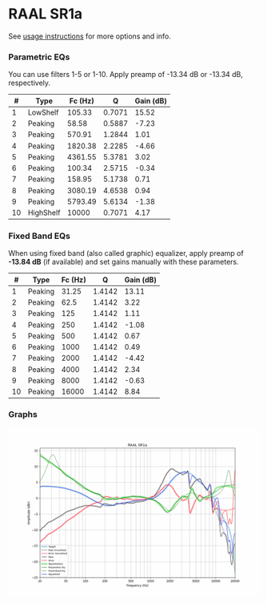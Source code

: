 # RAAL SR1a
See [usage instructions](https://github.com/jaakkopasanen/AutoEq#usage) for more options and info.

### Parametric EQs
You can use filters 1-5 or 1-10. Apply preamp of -13.34 dB or -13.34 dB, respectively.

|   # | Type      |   Fc (Hz) |      Q |   Gain (dB) |
|-----|-----------|-----------|--------|-------------|
|   1 | LowShelf  |    105.33 | 0.7071 |       15.52 |
|   2 | Peaking   |     58.58 | 0.5887 |       -7.23 |
|   3 | Peaking   |    570.91 | 1.2844 |        1.01 |
|   4 | Peaking   |   1820.38 | 2.2285 |       -4.66 |
|   5 | Peaking   |   4361.55 | 5.3781 |        3.02 |
|   6 | Peaking   |    100.34 | 2.5715 |       -0.34 |
|   7 | Peaking   |    158.95 | 5.1738 |        0.71 |
|   8 | Peaking   |   3080.19 | 4.6538 |        0.94 |
|   9 | Peaking   |   5793.49 | 5.6134 |       -1.38 |
|  10 | HighShelf |  10000    | 0.7071 |        4.17 |

### Fixed Band EQs
When using fixed band (also called graphic) equalizer, apply preamp of **-13.84 dB** (if available) and set gains manually with these parameters.

|   # | Type    |   Fc (Hz) |      Q |   Gain (dB) |
|-----|---------|-----------|--------|-------------|
|   1 | Peaking |     31.25 | 1.4142 |       13.11 |
|   2 | Peaking |     62.5  | 1.4142 |        3.22 |
|   3 | Peaking |    125    | 1.4142 |        1.11 |
|   4 | Peaking |    250    | 1.4142 |       -1.08 |
|   5 | Peaking |    500    | 1.4142 |        0.67 |
|   6 | Peaking |   1000    | 1.4142 |        0.49 |
|   7 | Peaking |   2000    | 1.4142 |       -4.42 |
|   8 | Peaking |   4000    | 1.4142 |        2.34 |
|   9 | Peaking |   8000    | 1.4142 |       -0.63 |
|  10 | Peaking |  16000    | 1.4142 |        8.84 |

### Graphs
![](./RAAL%20SR1a.png)
